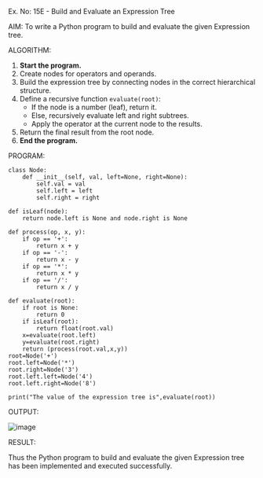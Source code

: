 Ex. No: 15E - Build and Evaluate an Expression Tree

AIM:
To write a Python program to build and evaluate the given Expression tree.

ALGORITHM:

1. **Start the program.**
2. Create nodes for operators and operands.
3. Build the expression tree by connecting nodes in the correct hierarchical structure.
4. Define a recursive function `evaluate(root)`:
   - If the node is a number (leaf), return it.
   - Else, recursively evaluate left and right subtrees.
   - Apply the operator at the current node to the results.
5. Return the final result from the root node.
6. **End the program.**

PROGRAM:
```
class Node:
    def __init__(self, val, left=None, right=None):
        self.val = val
        self.left = left
        self.right = right

def isLeaf(node):
    return node.left is None and node.right is None
 
def process(op, x, y):
    if op == '+':
        return x + y
    if op == '-':
        return x - y
    if op == '*':
        return x * y
    if op == '/':
        return x / y
 
def evaluate(root):
    if root is None:
        return 0
    if isLeaf(root):
        return float(root.val)
    x=evaluate(root.left)
    y=evaluate(root.right)
    return (process(root.val,x,y))
root=Node('+')
root.left=Node('*')
root.right=Node('3')
root.left.left=Node('4')
root.left.right=Node('8')

print("The value of the expression tree is",evaluate(root))
 ```
OUTPUT:

![image](https://github.com/user-attachments/assets/8a64b3e6-cb59-4cba-963c-d5519b029d43)

RESULT:

Thus the Python program to build and evaluate the given Expression tree has been implemented and executed successfully.

